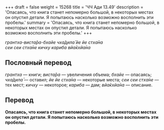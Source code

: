 +++
draft = false
weight = 15268
title = 'ЧЧ Ади 13.49'
description = 'Опасаясь, что книга станет непомерно большой, в некоторых местах он опустил детали. Я попытаюсь насколько возможно восполнить эти пробелы.'
summary = 'Опасаясь, что книга станет непомерно большой, в некоторых местах он опустил детали. Я попытаюсь насколько возможно восполнить эти пробелы.'
+++

_грантха-виста̄ра-бхайе чха̄д̣ила̄ йе йе стха̄на  
сеи сеи стха̄не кичху кариба вйа̄кхйа̄на_

## Пословный перевод

_грантха_ — книги; _виста̄ра_ — увеличения объема; _бхайе_ — опасаясь; _чха̄д̣ила̄_ — оставил; _йе_ _йе_ _стха̄на_ — некоторые места; _сеи_ _сеи_ _стха̄не_ — тех мест; _кичху_ — некоторое; _кариба_ — дам; _вйа̄кхйа̄на_ — описание.

## Перевод

**Опасаясь, что книга станет непомерно большой, в некоторых местах он опустил детали. Я попытаюсь насколько возможно восполнить эти пробелы.**
